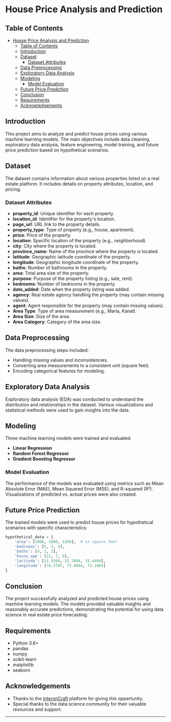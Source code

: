 # House Price Analysis and Prediction

## Table of Contents
- [House Price Analysis and Prediction](#house-price-analysis-and-prediction)
  - [Table of Contents](#table-of-contents)
  - [Introduction](#introduction)
  - [Dataset](#dataset)
    - [Dataset Attributes](#dataset-attributes)
  - [Data Preprocessing](#data-preprocessing)
  - [Exploratory Data Analysis](#exploratory-data-analysis)
  - [Modeling](#modeling)
    - [Model Evaluation](#model-evaluation)
  - [Future Price Prediction](#future-price-prediction)
  - [Conclusion](#conclusion)
  - [Requirements](#requirements)
  - [Acknowledgements](#acknowledgements)

## Introduction
This project aims to analyze and predict house prices using various machine learning models. The main objectives include data cleaning, exploratory data analysis, feature engineering, model training, and future price prediction based on hypothetical scenarios.

## Dataset
The dataset contains information about various properties listed on a real estate platform. It includes details on property attributes, location, and pricing.

### Dataset Attributes
- **property_id**: Unique identifier for each property.
- **location_id**: Identifier for the property's location.
- **page_url**: URL link to the property details.
- **property_type**: Type of property (e.g., house, apartment).
- **price**: Price of the property.
- **location**: Specific location of the property (e.g., neighborhood).
- **city**: City where the property is located.
- **province_name**: Name of the province where the property is located.
- **latitude**: Geographic latitude coordinate of the property.
- **longitude**: Geographic longitude coordinate of the property.
- **baths**: Number of bathrooms in the property.
- **area**: Total area size of the property.
- **purpose**: Purpose of the property listing (e.g., sale, rent).
- **bedrooms**: Number of bedrooms in the property.
- **date_added**: Date when the property listing was added.
- **agency**: Real estate agency handling the property (may contain missing values).
- **agent**: Agent responsible for the property (may contain missing values).
- **Area Type**: Type of area measurement (e.g., Marla, Kanal).
- **Area Size**: Size of the area.
- **Area Category**: Category of the area size.

## Data Preprocessing
The data preprocessing steps included:
- Handling missing values and inconsistencies.
- Converting area measurements to a consistent unit (square feet).
- Encoding categorical features for modeling.

## Exploratory Data Analysis
Exploratory data analysis (EDA) was conducted to understand the distribution and relationships in the dataset. Various visualizations and statistical methods were used to gain insights into the data.

## Modeling
Three machine learning models were trained and evaluated:
- **Linear Regression**
- **Random Forest Regressor**
- **Gradient Boosting Regressor**

### Model Evaluation
The performance of the models was evaluated using metrics such as Mean Absolute Error (MAE), Mean Squared Error (MSE), and R-squared (R²). Visualizations of predicted vs. actual prices were also created.

## Future Price Prediction
The trained models were used to predict house prices for hypothetical scenarios with specific characteristics:

```python
hypothetical_data = {
    'area': [3000, 1800, 2200],  # in square feet
    'bedrooms': [5, 3, 4],
    'baths': [4, 2, 3],
    'house_age': [12, 7, 9],
    'latitude': [31.5504, 33.7004, 31.4404],
    'longitude': [74.3707, 73.0604, 73.1004]
}
```


## Conclusion
The project successfully analyzed and predicted house prices using machine learning models. The models provided valuable insights and reasonably accurate predictions, demonstrating the potential for using data science in real estate price forecasting.

## Requirements
- Python 3.6+
- pandas
- numpy
- scikit-learn
- matplotlib
- seaborn


## Acknowledgements
- Thanks to the [InternnCraft](linkedin.com/company/internncraft) platform for giving this oppertunity.
- Special thanks to the data science community for their valuable resources and support.

---